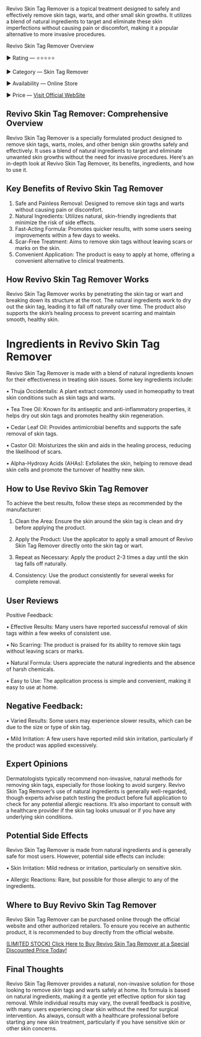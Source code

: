 Revivo Skin Tag Remover is a topical treatment designed to safely and effectively remove skin tags, warts, and other small skin growths. It utilizes a blend of natural ingredients to target and eliminate these skin imperfections without causing pain or discomfort, making it a popular alternative to more invasive procedures.

Revivo Skin Tag Remover Overview

► Rating — ⭐⭐⭐⭐⭐

► Category — Skin Tag Remover

► Availability — Online Store

► Price — [Visit Official WebSite](https://atozsupplement.com/revivo-skin-tag-remover/)

## Revivo Skin Tag Remover: Comprehensive Overview

Revivo Skin Tag Remover is a specially formulated product designed to remove skin tags, warts, moles, and other benign skin growths safely and effectively. It uses a blend of natural ingredients to target and eliminate unwanted skin growths without the need for invasive procedures. Here's an in-depth look at Revivo Skin Tag Remover, its benefits, ingredients, and how to use it.

## Key Benefits of Revivo Skin Tag Remover

1.	Safe and Painless Removal: Designed to remove skin tags and warts without causing pain or discomfort.
2.	Natural Ingredients: Utilizes natural, skin-friendly ingredients that minimize the risk of side effects.
3.	Fast-Acting Formula: Promotes quicker results, with some users seeing improvements within a few days to weeks.
4.	Scar-Free Treatment: Aims to remove skin tags without leaving scars or marks on the skin.
5.	Convenient Application: The product is easy to apply at home, offering a convenient alternative to clinical treatments.

## How Revivo Skin Tag Remover Works

Revivo Skin Tag Remover works by penetrating the skin tag or wart and breaking down its structure at the root. The natural ingredients work to dry out the skin tag, leading it to fall off naturally over time. The product also supports the skin’s healing process to prevent scarring and maintain smooth, healthy skin.

# Ingredients in Revivo Skin Tag Remover

Revivo Skin Tag Remover is made with a blend of natural ingredients known for their effectiveness in treating skin issues. Some key ingredients include:

•	Thuja Occidentalis: A plant extract commonly used in homeopathy to treat skin conditions such as skin tags and warts.

•	Tea Tree Oil: Known for its antiseptic and anti-inflammatory properties, it helps dry out skin tags and promotes healthy skin regeneration.

•	Cedar Leaf Oil: Provides antimicrobial benefits and supports the safe removal of skin tags.

•	Castor Oil: Moisturizes the skin and aids in the healing process, reducing the likelihood of scars.

•	Alpha-Hydroxy Acids (AHAs): Exfoliates the skin, helping to remove dead skin cells and promote the turnover of healthy new skin.

## How to Use Revivo Skin Tag Remover

To achieve the best results, follow these steps as recommended by the manufacturer:

1.	Clean the Area: Ensure the skin around the skin tag is clean and dry before applying the product.

2.	Apply the Product: Use the applicator to apply a small amount of Revivo Skin Tag Remover directly onto the skin tag or wart.

4.	Repeat as Necessary: Apply the product 2-3 times a day until the skin tag falls off naturally.

6.	Consistency: Use the product consistently for several weeks for complete removal.

## User Reviews

Positive Feedback:

•	Effective Results: Many users have reported successful removal of skin tags within a few weeks of consistent use.

•	No Scarring: The product is praised for its ability to remove skin tags without leaving scars or marks.

•	Natural Formula: Users appreciate the natural ingredients and the absence of harsh chemicals.

•	Easy to Use: The application process is simple and convenient, making it easy to use at home.

## Negative Feedback:

•	Varied Results: Some users may experience slower results, which can be due to the size or type of skin tag.

•	Mild Irritation: A few users have reported mild skin irritation, particularly if the product was applied excessively.

## Expert Opinions

Dermatologists typically recommend non-invasive, natural methods for removing skin tags, especially for those looking to avoid surgery. Revivo Skin Tag Remover’s use of natural ingredients is generally well-regarded, though experts advise patch testing the product before full application to check for any potential allergic reactions. It’s also important to consult with a healthcare provider if the skin tag looks unusual or if you have any underlying skin conditions.

## Potential Side Effects

Revivo Skin Tag Remover is made from natural ingredients and is generally safe for most users. However, potential side effects can include:

•	Skin Irritation: Mild redness or irritation, particularly on sensitive skin.

•	Allergic Reactions: Rare, but possible for those allergic to any of the ingredients.


## Where to Buy Revivo Skin Tag Remover

Revivo Skin Tag Remover can be purchased online through the official website and other authorized retailers. To ensure you receive an authentic product, it is recommended to buy directly from the official website.

[(LIMITED STOCK) Click Here to Buy Revivo Skin Tag Remover at a Special Discounted Price Today!](https://atozsupplement.com/revivo-skin-tag-remover/)

## Final Thoughts

Revivo Skin Tag Remover provides a natural, non-invasive solution for those looking to remove skin tags and warts safely at home. Its formula is based on natural ingredients, making it a gentle yet effective option for skin tag removal. While individual results may vary, the overall feedback is positive, with many users experiencing clear skin without the need for surgical intervention. As always, consult with a healthcare professional before starting any new skin treatment, particularly if you have sensitive skin or other skin concerns.


